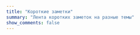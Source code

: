 ```yaml
---
title: "Короткие заметки"
summary: "Лента коротких заметок на разные темы"
show_comments: false
---
```

